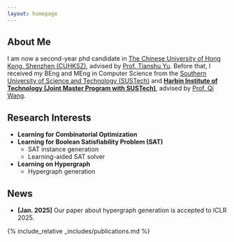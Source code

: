 ```yaml
---
layout: homepage
---
```


## About Me

I am now a second-year phd candidate in [The Chinese University of Hong Kong, Shenzhen (CUHKSZ)](https://www.cuhk.edu.cn/), advised by [Prof. Tianshu Yu](https://mypage.cuhk.edu.cn/academics/yutianshu/). Before that, I received my BEng and MEng in Computer Science from the [Southern University of Science and Technology (SUSTech)](https://sustech.edu.cn/) and [**Harbin Institute of Technology (Joint Master Program with SUSTech)**](https://www.hit.edu.cn/), advised by [Prof. Qi Wang](https://dake98.github.io/).


## Research Interests

- **Learning for Combinatorial Optimization** 
- **Learning for Boolean Satisfiability Problem (SAT)**
  - SAT instance generation
  - Learning-aided SAT solver
- **Learning on Hypergraph**
  - Hypergraph generation

## News

- **[Jan. 2025]** Our paper about hypergraph generation is accepted to ICLR 2025.

{% include_relative _includes/publications.md %}

